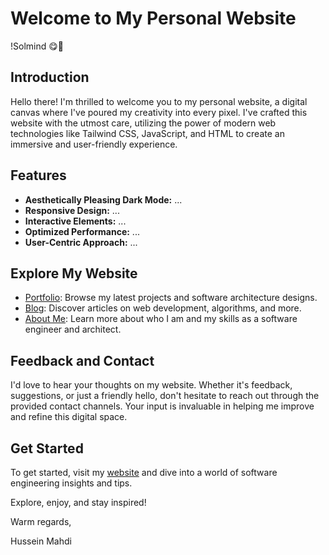 # Welcome to My Personal Website

!Solmind 😋🤩

## Introduction

Hello there! I'm thrilled to welcome you to my personal website, a digital canvas where I've poured my creativity into every pixel. I've crafted this website with the utmost care, utilizing the power of modern web technologies like Tailwind CSS, JavaScript, and HTML to create an immersive and user-friendly experience.

## Features

- **Aesthetically Pleasing Dark Mode:** ...
- **Responsive Design:** ...
- **Interactive Elements:** ...
- **Optimized Performance:** ...
- **User-Centric Approach:** ...

## Explore My Website

- [Portfolio](link_to_portfolio): Browse my latest projects and software architecture designs.
- [Blog](link_to_blog): Discover articles on web development, algorithms, and more.
- [About Me](link_to_about): Learn more about who I am and my skills as a software engineer and architect.

## Feedback and Contact

I'd love to hear your thoughts on my website. Whether it's feedback, suggestions, or just a friendly hello, don't hesitate to reach out through the provided contact channels. Your input is invaluable in helping me improve and refine this digital space.

## Get Started

To get started, visit my [website](link_to_website) and dive into a world of software engineering insights and tips.

Explore, enjoy, and stay inspired!

Warm regards,

Hussein Mahdi
